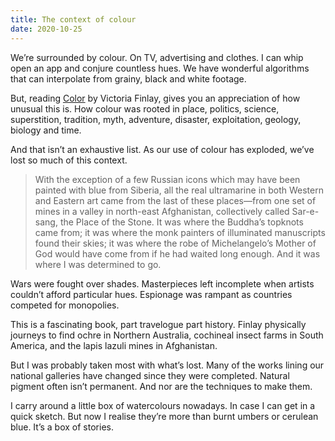 ```yaml
---
title: The context of colour
date: 2020-10-25
---
```


<p>We’re surrounded by colour. On TV, advertising and clothes. I can whip open an app and conjure countless hues. We have wonderful algorithms that can interpolate from grainy, black and white footage.</p><p>But, reading <a href="https://www.worldcat.org/title/color-a-natural-history-of-the-palette/oclc/841330570"><a href="https://www.worldcat.org/title/color-a-natural-history-of-the-palette/oclc/841330570">Color</a></a> by Victoria Finlay, gives you an appreciation of how unusual this is. How colour was rooted in place, politics, science, superstition, tradition, myth, adventure, disaster, exploitation, geology, biology and time.</p><p>And that isn’t an exhaustive list. As our use of colour has exploded, we’ve lost so much of this context.</p><blockquote>With the exception of a few Russian icons which may have been painted with blue from Siberia, all the real ultramarine in both Western and Eastern art came from the last of these places—from one set of mines in a valley in north-east Afghanistan, collectively called Sar-e-sang, the Place of the Stone. It was where the Buddha’s topknots came from; it was where the monk painters of illuminated manuscripts found their skies; it was where the robe of Michelangelo’s Mother of God would have come from if he had waited long enough. And it was where I was determined to go.</blockquote><p>Wars were fought over shades. Masterpieces left incomplete when artists couldn’t afford particular hues. Espionage was rampant as countries competed for monopolies.</p><p>This is a fascinating book, part travelogue part history. Finlay physically journeys to find ochre in Northern Australia, cochineal insect farms in South America, and the lapis lazuli mines in Afghanistan.</p><p>But I was probably taken most with what’s lost. Many of the works lining our national galleries have changed since they were completed. Natural pigment often isn’t permanent. And nor are the techniques to make them.</p><p>I carry around a little box of watercolours nowadays. In case I can get in a quick sketch. But now I realise they’re more than burnt umbers or cerulean blue. It’s a box of stories.</p>